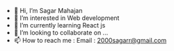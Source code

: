 - 👋 Hi, I’m Sagar Mahajan
- 👀 I’m interested in Web development
- 🌱 I’m currently learning React js
- 💞️ I’m looking to collaborate on ...
- 📫 How to reach me : Email : 2000sagarr@gmail.com
                   

